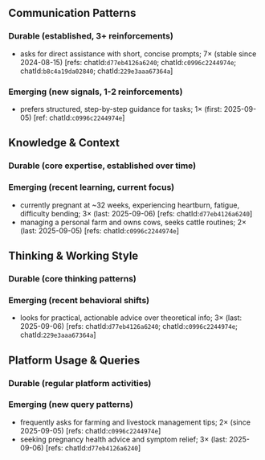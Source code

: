 ## Communication Patterns
### Durable (established, 3+ reinforcements)
- asks for direct assistance with short, concise prompts; 7× (stable since 2024-08-15) [refs: chatId:`d77eb4126a6240`; chatId:`c0996c2244974e`; chatId:`b8c4a19da02840`; chatId:`229e3aaa67364a`]

### Emerging (new signals, 1-2 reinforcements)
- prefers structured, step-by-step guidance for tasks; 1× (first: 2025-09-05) [ref: chatId:`c0996c2244974e`]

## Knowledge & Context
### Durable (core expertise, established over time)

### Emerging (recent learning, current focus)
- currently pregnant at ~32 weeks, experiencing heartburn, fatigue, difficulty bending; 3× (last: 2025-09-06) [refs: chatId:`d77eb4126a6240`]
- managing a personal farm and owns cows, seeks cattle routines; 2× (last: 2025-09-05) [refs: chatId:`c0996c2244974e`]

## Thinking & Working Style
### Durable (core thinking patterns)

### Emerging (recent behavioral shifts)
- looks for practical, actionable advice over theoretical info; 3× (last: 2025-09-06) [refs: chatId:`d77eb4126a6240`; chatId:`c0996c2244974e`; chatId:`229e3aaa67364a`]

## Platform Usage & Queries
### Durable (regular platform activities)

### Emerging (new query patterns)
- frequently asks for farming and livestock management tips; 2× (since 2025-09-05) [refs: chatId:`c0996c2244974e`]
- seeking pregnancy health advice and symptom relief; 3× (last: 2025-09-06) [refs: chatId:`d77eb4126a6240`]